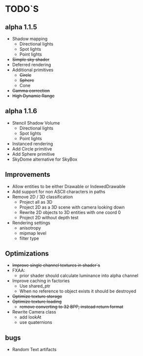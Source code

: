 # TODO`S

## alpha 1.1.5
* Shadow mapping
  * Directional lights
  * Spot lights
  * Point lights
* ~~Simple sky shader~~
* Deferred rendering
* Additional primitives
  * ~~Circle~~
  * ~~Sphere~~
  * Cone
* ~~Gamma correction~~
* ~~High Dynamic Range~~

## alpha 1.1.6
* Stencil Shadow Volume
  * Directional lights
  * Spot lights
  * Point lights
* Instanced rendering
* Add Circle primitive
* Add Sphere primitive
* SkyDome alternative for SkyBox

## Improvements
* Allow entities to be either Drawable or IndexedDrawable
* Add support for non ASCII characters in paths
* Remove 2D / 3D classification
  * Project all as 3D
  * Project 2D as a 3D scene with camera looking down
  * Rewrite 2D objects to 3D entities with one coord 0
  * Project 2D without depth test
* Rendering settings
  * anisotropy
  * mipmap level
  * filter type

## Optimizations
* ~~Improve single channel textures in shader`s~~
* FXAA:
  * prior shader should calculate luminance into alpha channel
* Improve caching in factories
  * Use shared_ptr
  * When no reference to object exists it should be destroyed
* ~~Optimize texture storage~~
* ~~Optimize texture loading~~
  * ~~remove converting to 32 BPP, instead return format~~
* Rewrite Camera class
  * add lookAt
  * use quaternions

## bugs
* Random Text artifacts
